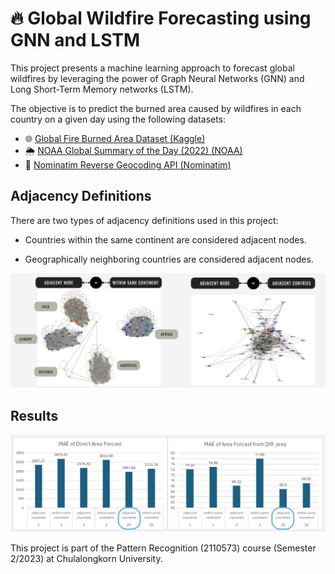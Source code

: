 # 🔥 Global Wildfire Forecasting using GNN and LSTM

This project presents a machine learning approach to forecast global wildfires by leveraging the power of Graph Neural Networks (GNN) and Long Short-Term Memory networks (LSTM). 


The objective is to predict the burned area caused by wildfires in each country on a given day using the following datasets:

- 🌐 [Global Fire Burned Area Dataset (Kaggle)](https://www.kaggle.com/datasets/mohammadrahdanmofrad/global-fire-burned-area/data)
- 🌦️ [NOAA Global Summary of the Day (2022) (NOAA)](https://www.ncei.noaa.gov/data/global-summary-of-the-day/access/2022/)
- 📍 [Nominatim Reverse Geocoding API (Nominatim)](https://nominatim.org/release-docs/latest/api/Reverse/)



## Adjacency Definitions

There are two types of adjacency definitions used in this project:

- Countries within the same continent are considered adjacent nodes.

- Geographically neighboring countries are considered adjacent nodes.

![Adjacent nodes](./images/graph_visualization.jpg)

## Results

![Adjacent nodes](./images/result.png)

This project is part of the Pattern Recognition (2110573) course (Semester 2/2023) at Chulalongkorn University.